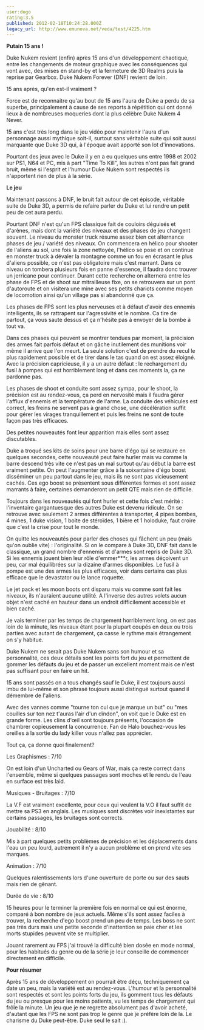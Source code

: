 ```yaml
---
user:dogo
rating:3.5
published: 2012-02-18T10:24:28.000Z
legacy_url: http://www.emunova.net/veda/test/4225.htm
---
```

**Putain 15 ans !**  

Duke Nukem revient (enfin) après 15 ans d'un développement chaotique, entre les changements de moteur graphique avec les conséquences qui vont avec, des mises en stand-by et la fermeture de 3D Realms puis la reprise par Gearbox. Duke Nukem Forever (DNF) revient de loin.   

15 ans après, qu'en est-il vraiment ?   

  

Force est de reconnaitre qu'au bout de 15 ans l'aura de Duke a perdu de sa superbe, principalement à cause de ses reports à répétition qui ont donné lieux à de nombreuses moqueries dont la plus célèbre Duke Nukem 4 Never.   

15 ans c'est très long dans le jeu vidéo pour maintenir l'aura d'un personnage aussi mythique soit-il, surtout sans véritable suite qui soit aussi marquante que Duke 3D qui, à l'époque avait apporté son lot d'innovations.  

Pourtant des jeux avec le Duke il y en a eu quelques uns entre 1998 et 2002 sur PS1, N64 et PC, mis à part "Time To Kill", les autres n'ont pas fait grand bruit, même si l'esprit et l'humour Duke Nukem sont respectés ils n'apportent rien de plus à la série.   

  

**Le jeu**  

Maintenant passons à DNF, le bruit fait autour de cet épisode, véritable suite de Duke 3D, a permis de refaire parler du Duke et lui rendre un petit peu de cet aura perdu.  

Pourtant DNF n'est qu'un FPS classique fait de couloirs déguisés et d'arènes, mais dont la variété des niveaux et des phases de jeu changent souvent. Le niveau du monster truck résume assez bien cet alternance phases de jeu / variété des niveaux. On commencera en hélico pour shooter de l'aliens au sol, une fois la zone nettoyée, l'hélico se pose et on continue en monster truck à dévaler la montagne comme un fou en écrasant le plus d'aliens possible, ce n'est pas obligatoire mais c'est marrant. Dans ce niveau on tombera plusieurs fois en panne d'essence, il faudra donc trouver un jerricane pour continuer. Durant cette recherche on alternera entre les phase de FPS et de shoot sur mitrailleuse fixe, on se retrouvera sur un pont d'autoroute et on visitera une mine avec ses petits chariots comme moyen de locomotion ainsi qu'un village pas si abandonné que ça.   

  

Les phases de FPS sont les plus nerveuses et à défaut d'avoir des ennemis intelligents, ils se rattrapent sur l'agressivité et le nombre. Ca tire de partout, ça vous saute dessus et ça n'hésite pas à envoyer de la bombe à tout va.   

Dans ces phases qui peuvent se montrer tendues par moment, la précision des armes fait parfois défaut et on gâche inutilement des munitions voir même il arrive que l'on meurt. La seule solution c'est de prendre du recul le plus rapidement possible et de tirer dans le tas quand on est assez éloigné. Avec la précision capricieuse, il y a un autre défaut : le rechargement du fusil à pompes qui est horriblement long et dans ces moments la, ça ne pardonne pas.   

Les phases de shoot et conduite sont assez sympa, pour le shoot, la précision est au rendez-vous, ça perd en nervosité mais il faudra gérer l'afflux d'ennemis et la température de l'arme. La conduite des véhicules est correct, les freins ne servent pas à grand chose, une décélération suffit pour gérer les virages tranquillement et puis les freins ne sont de toute façon pas très efficaces.  

  

  

Des petites nouveautés font leur apparition mais elles sont assez discutables.   

Duke a troqué ses kits de soins pour une barre d'égo qui se restaure en quelques secondes, cette nouveauté peut faire hurler mais vu comme la barre descend très vite ce n'est pas un mal surtout qu'au début la barre est vraiment petite. On peut l'augmenter grâce à la soixantaine d'égo boost disséminer un peu partout dans le jeu, mais ils ne sont pas vicieusement cachés. Ces ego boost se présentent sous différentes formes et sont assez marrants à faire, certaines demanderont un petit QTE mais rien de difficile.  

  

Toujours dans les nouveautés qui font hurler et cette fois c'est mérité : l'inventaire gargantuesque des autres Duke est devenu ridicule. On se retrouve avec seulement 2 armes différentes à transporter, 4 pipes bombes, 4 mines, 1 duke vision, 1 boite de stéroïdes, 1 bière et 1 holoduke, faut croire que c'est la crise pour tout le monde.  

  

On quitte les nouveautés pour parler des choses qui fâchent un peu (mais qu'on oublie vite) : l'originalité. Si on le compare à Duke 3D, DNF fait dans le classique, un grand nombre d'ennemis et d'armes sont repris de Duke 3D. Si les ennemis jouent bien leur rôle d'emmer\*\*\*r, les armes déçoivent un peu, car mal équilibrées sur la dizaine d'armes disponibles. Le fusil à pompe est une des armes les plus efficaces, voir dans certains cas plus efficace que le devastator ou le lance roquette.   

Le jet pack et les moon boots ont disparu mais vu comme sont fait les niveaux, ils n'auraient aucune utilité. A l'inverse des autres volets aucun objet n'est caché en hauteur dans un endroit difficilement accessible et bien caché.  

Je vais terminer par les temps de chargement horriblement long, on est pas loin de la minute, les niveaux étant pour la plupart coupés en deux ou trois parties avec autant de chargement, ça casse le rythme mais étrangement on s'y habitue.  

  

Duke Nukem ne serait pas Duke Nukem sans son humour et sa personnalité, ces deux détails sont les points fort du jeu et permettent de gommer les défauts du jeu et de passer un excellent moment mais ce n'est pas suffisant pour en faire un hit.  

15 ans sont passés on a tous changés sauf le Duke, il est toujours aussi imbu de lui-même et son phrasé toujours aussi distingué surtout quand il démembre de l'aliens.  

Avec des vannes comme "tourne ton cul que je marque un but" ou "mes couilles sur ton nez t'auras l'air d'un dindon", on voit que le Duke est en grande forme. Les clins d'œil sont toujours présents, l'occasion de chambrer copieusement la concurrence. Fan de Halo bouchez-vous les oreilles à la sortie du lady killer vous n'allez pas apprécier.  

  

Tout ça, ça donne quoi finalement?  

  

Les Graphismes : 7/10  

On est loin d'un Uncharted ou Gears of War, mais ça reste correct dans l'ensemble, même si quelques passages sont moches et le rendu de l'eau en surface est très laid.  

  

Musiques - Bruitages : 7/10  

La V.F est vraiment excellente, pour ceux qui veulent la V.O il faut suffit de mettre sa PS3 en anglais. Les musiques sont discrètes voir inexistantes sur certains passages, les bruitages sont corrects.  

  

Jouabilité : 8/10  

Mis à part quelques petits problèmes de précision et les déplacements dans l'eau un peu lourd, autrement il n'y a aucun problème et on prend vite ses marques.  

  

Animation : 7/10  

Quelques ralentissements lors d'une ouverture de porte ou sur des sauts mais rien de gênant.  

  

Durée de vie : 8/10   

15 heures pour le terminer la première fois en normal ce qui est énorme, comparé à bon nombre de jeux actuels. Même s'ils sont assez faciles à trouver, la recherche d'ego boost prend un peu de temps. Les boss ne sont pas très durs mais une petite seconde d'inattention se paie cher et les morts stupides peuvent vite se multiplier.  

Jouant rarement au FPS j'ai trouvé la difficulté bien dosée en mode normal, pour les habitués du genre ou de la série je leur conseille de commencer directement en difficile.  

  

  

**Pour résumer**  

Après 15 ans de développement on pourrait être déçu, techniquement ça date un peu, mais la variété est au rendez-vous. L'humour et la personnalité sont respectés et sont les points forts du jeu, ils gomment tous les défauts du jeu ou presque pour les moins patients, vu les temps de chargement qui frôle la minute. Un jeu que je ne regrette absolument pas d'avoir acheté, d'autant que les FPS ne sont pas trop le genre que je préfère loin de la. Le charisme du Duke peut-être. Duke seul le sait :).